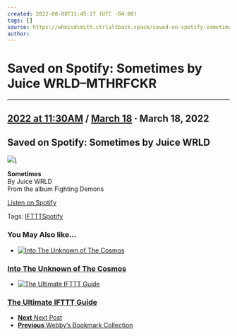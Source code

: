 ```yaml
---
created: 2022-08-08T11:45:17 (UTC -04:00)
tags: []
source: https://whoisdsmith.ctrlaltback.space/saved-on-spotify-sometimes-by-juice-wrld/
author: 
---
```


# Saved on Spotify: Sometimes by Juice WRLD–MTHRFCKR

---

## [2022 at 11:30AM](https://whoisdsmith.ctrlaltback.space/category/2022-at-1130am/) / [March 18](https://whoisdsmith.ctrlaltback.space/category/march-18/) · March 18, 2022

## Saved on Spotify: Sometimes by Juice WRLD

[![](https://i.scdn.co/image/ab67616d0000b27318ef3837e6e4a6448c024ac3))](https://open.spotify.com/track/04K7w24hGPhcIuZMyS3xg8)

**Sometimes**  
By Juice WRLD  
From the album Fighting Demons

[Listen on Spotify](https://open.spotify.com/track/04K7w24hGPhcIuZMyS3xg8)

Tags: [IFTTT](https://whoisdsmith.ctrlaltback.space/tag/ifttt/)[Spotify](https://whoisdsmith.ctrlaltback.space/tag/spotify/)

### You May Also like…

- [![Into The Unknown of The Cosmos](https://whoisdsmith.ctrlaltback.space/wp-content/themes/dashscroll/img/thumb-medium.png)](https://whoisdsmith.ctrlaltback.space/into-the-unknown-of-the-cosmos/)
    

### [Into The Unknown of The Cosmos](https://whoisdsmith.ctrlaltback.space/into-the-unknown-of-the-cosmos/)

    
- [![The Ultimate IFTTT Guide](https://whoisdsmith.ctrlaltback.space/wp-content/themes/dashscroll/img/thumb-medium.png)](https://whoisdsmith.ctrlaltback.space/the-ultimate-ifttt-guide/)
    

### [The Ultimate IFTTT Guide](https://whoisdsmith.ctrlaltback.space/the-ultimate-ifttt-guide/)

    

- [**Next** Next Post](https://whoisdsmith.ctrlaltback.space/611/)
- [**Previous** Webby’s Bookmark Collection](https://whoisdsmith.ctrlaltback.space/webbys-bookmark-collection/)
